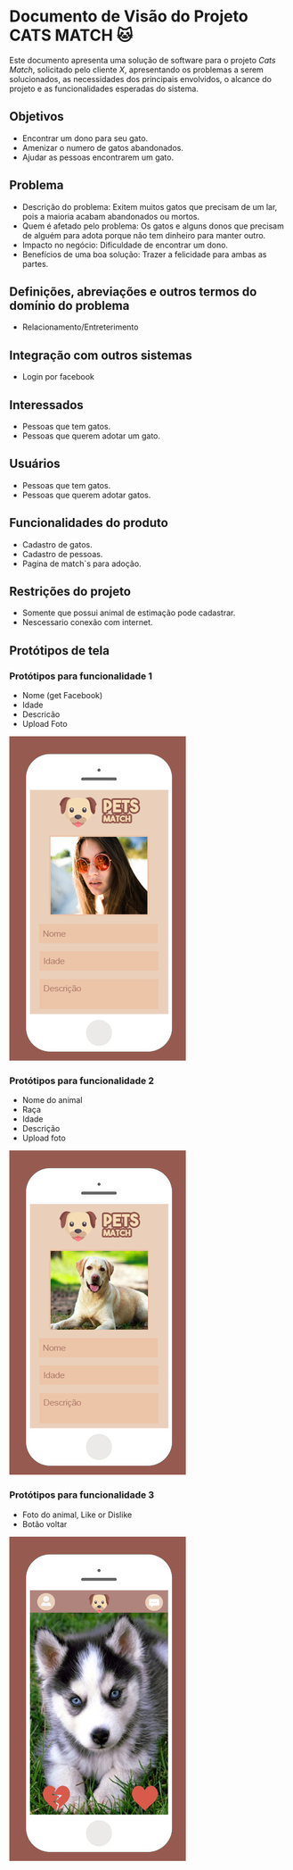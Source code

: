 # Documento de Visão do Projeto CATS MATCH :cat:

Este documento apresenta uma solução de software para o projeto *Cats Match*, solicitado pelo cliente *X*, 
apresentando os problemas a serem solucionados, as necessidades dos principais envolvidos, o alcance do projeto e as funcionalidades 
esperadas do sistema.

## Objetivos

* Encontrar um dono para seu gato.
* Amenizar o numero de gatos abandonados.
* Ajudar as pessoas encontrarem um gato.

## Problema

* Descrição do problema: Exitem muitos gatos que precisam de um lar, pois a maioria acabam abandonados ou mortos.
* Quem é afetado pelo problema: Os gatos e alguns donos que precisam de alguém para adota porque não tem dinheiro para manter outro.
* Impacto no negócio: Dificuldade de encontrar um dono.
* Benefícios de uma boa solução: Trazer a felicidade para ambas as partes.

## Definições, abreviações e outros termos do domínio do problema

* Relacionamento/Entreterimento 

## Integração com outros sistemas

* Login por facebook
 
## Interessados

* Pessoas que tem gatos.
* Pessoas que querem adotar um gato.

## Usuários

* Pessoas que tem gatos.
* Pessoas que querem adotar gatos.

## Funcionalidades do produto

* Cadastro de gatos.
* Cadastro de pessoas.
* Pagina de match`s para adoção.

## Restrições do projeto

* Somente que possui animal de estimação pode cadastrar.
* Nescessario conexão com internet.

## Protótipos de tela

### Protótipos para funcionalidade 1
- Nome (get Facebook)
- Idade
- Descricão
- Upload Foto

![](pessoa.png)

### Protótipos para funcionalidade 2
- Nome do animal
- Raça
- Idade
- Descrição
- Upload foto

![](dog.png)

### Protótipos para funcionalidade 3
- Foto do animal, Like or Dislike
- Botão voltar

![](match.png)
